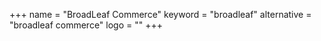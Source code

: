 +++
name = "BroadLeaf Commerce"
keyword = "broadleaf"
alternative = "broadleaf commerce"
logo = ""
+++
